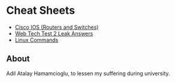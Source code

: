 # Cheat Sheets

* [Cisco IOS (Routers and Switches)](https://github.com/recoskyler/Cheat-Sheets/blob/master/Cisco_IOS_(Routers_and_Switches)_Cheat_Sheet.md)
* [Web Tech Test 2 Leak Answers](https://github.com/recoskyler/Cheat-Sheets/blob/master/Web_Tech_Test_2_Leak_Answers.md)
* [Linux Commands](https://github.com/recoskyler/Cheat-Sheets/blob/master/Linux_Commands_Cheat_Sheet.md)

## About

Adil Atalay Hamamcioglu, to lessen my suffering during university.
